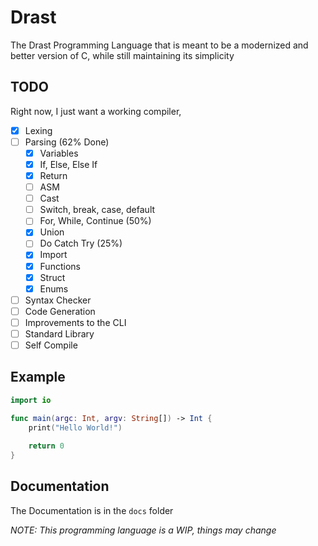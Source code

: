 # Drast

The Drast Programming Language that is meant to be a modernized and better version of C, while still maintaining its
simplicity

## TODO

Right now, I just want a working compiler,

- [x] Lexing
- [ ] Parsing (62% Done)
    - [x] Variables
    - [x] If, Else, Else If
    - [x] Return
    - [ ] ASM
    - [ ] Cast
    - [ ] Switch, break, case, default
    - [ ] For, While, Continue (50%)
    - [x] Union
    - [ ] Do Catch Try (25%)
    - [x] Import
    - [x] Functions
    - [x] Struct
    - [x] Enums
- [ ] Syntax Checker
- [ ] Code Generation
- [ ] Improvements to the CLI
- [ ] Standard Library
- [ ] Self Compile

## Example

```swift
import io

func main(argc: Int, argv: String[]) -> Int {
    print("Hello World!")
    
    return 0
}
```

## Documentation

The Documentation is in the `docs` folder

_NOTE: This programming language is a WIP, things may change_